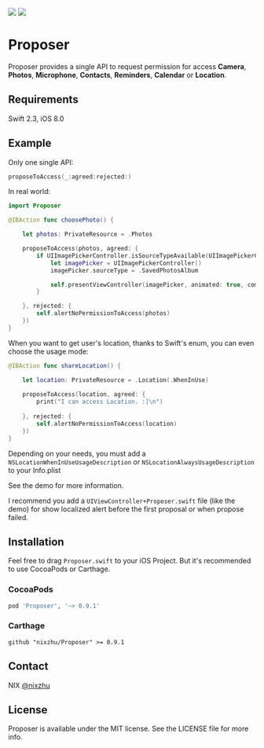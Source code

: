 <p>
<a href="http://cocoadocs.org/docsets/Proposer"><img src="https://img.shields.io/cocoapods/v/Proposer.svg?style=flat"></a> 
<a href="https://github.com/Carthage/Carthage/"><img src="https://img.shields.io/badge/Carthage-compatible-4BC51D.svg?style=flat"></a> 
</p>

# Proposer

Proposer provides a single API to request permission for access **Camera**, **Photos**, **Microphone**, **Contacts**, **Reminders**, **Calendar** or **Location**.

## Requirements

Swift 2.3, iOS 8.0

## Example

Only one single API:

```swift
proposeToAccess(_:agreed:rejected:)
```

In real world:

```swift
import Proposer
```

```swift
@IBAction func choosePhoto() {

    let photos: PrivateResource = .Photos

    proposeToAccess(photos, agreed: {
        if UIImagePickerController.isSourceTypeAvailable(UIImagePickerControllerSourceType.SavedPhotosAlbum) {
            let imagePicker = UIImagePickerController()
            imagePicker.sourceType = .SavedPhotosAlbum

            self.presentViewController(imagePicker, animated: true, completion: nil)
        }

    }, rejected: {
        self.alertNoPermissionToAccess(photos)
    })
}
```

When you want to get user's location, thanks to Swift's enum, you can even choose the usage mode:

```swift
@IBAction func shareLocation() {

    let location: PrivateResource = .Location(.WhenInUse)
    
    proposeToAccess(location, agreed: {
        print("I can access Location. :]\n")
        
    }, rejected: {
        self.alertNoPermissionToAccess(location)
    })
}
```

Depending on your needs, you must add a `NSLocationWhenInUseUsageDescription` or `NSLocationAlwaysUsageDescription` to your Info.plist

See the demo for more information.

I recommend you add a `UIViewController+Proposer.swift` file (like the demo) for show localized alert before the first proposal or when propose failed.

## Installation

Feel free to drag `Proposer.swift` to your iOS Project. But it's recommended to use CocoaPods or Carthage.

### CocoaPods

```ruby
pod 'Proposer', '~> 0.9.1'
```

### Carthage

```ogdl
github "nixzhu/Proposer" >= 0.9.1
```

## Contact

NIX [@nixzhu](https://twitter.com/nixzhu)

## License

Proposer is available under the MIT license. See the LICENSE file for more info.

